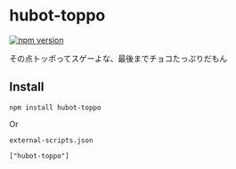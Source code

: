 # hubot-toppo

[![npm version](https://badge.fury.io/js/hubot-toppo.svg)](https://badge.fury.io/js/hubot-toppo)

その点トッポってスゲーよな、最後までチョコたっぷりだもん

## Install

```
npm install hubot-toppo
```

Or

`external-scripts.json`

```
["hubot-toppo"]
```
